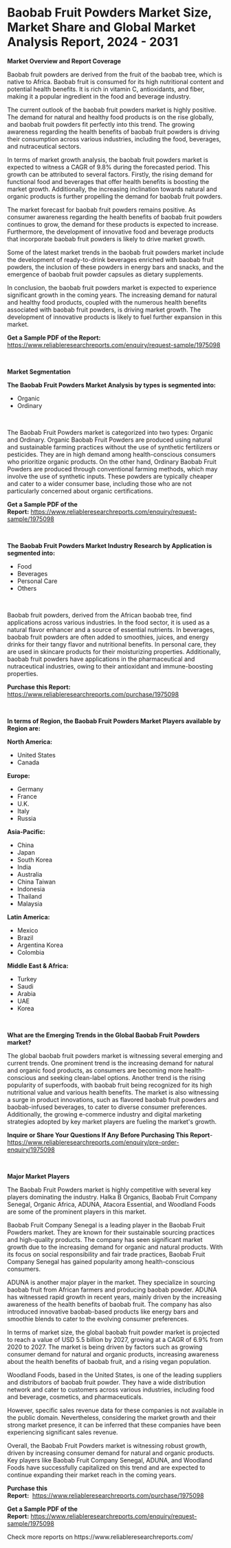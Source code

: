 <p><h1>Baobab Fruit Powders Market Size, Market Share and Global Market Analysis Report, 2024 - 2031</h1></p><p><strong>Market Overview and Report Coverage</strong></p>
<p><p>Baobab fruit powders are derived from the fruit of the baobab tree, which is native to Africa. Baobab fruit is consumed for its high nutritional content and potential health benefits. It is rich in vitamin C, antioxidants, and fiber, making it a popular ingredient in the food and beverage industry.</p><p>The current outlook of the baobab fruit powders market is highly positive. The demand for natural and healthy food products is on the rise globally, and baobab fruit powders fit perfectly into this trend. The growing awareness regarding the health benefits of baobab fruit powders is driving their consumption across various industries, including the food, beverages, and nutraceutical sectors.</p><p>In terms of market growth analysis, the baobab fruit powders market is expected to witness a CAGR of 9.8% during the forecasted period. This growth can be attributed to several factors. Firstly, the rising demand for functional food and beverages that offer health benefits is boosting the market growth. Additionally, the increasing inclination towards natural and organic products is further propelling the demand for baobab fruit powders.</p><p>The market forecast for baobab fruit powders remains positive. As consumer awareness regarding the health benefits of baobab fruit powders continues to grow, the demand for these products is expected to increase. Furthermore, the development of innovative food and beverage products that incorporate baobab fruit powders is likely to drive market growth.</p><p>Some of the latest market trends in the baobab fruit powders market include the development of ready-to-drink beverages enriched with baobab fruit powders, the inclusion of these powders in energy bars and snacks, and the emergence of baobab fruit powder capsules as dietary supplements.</p><p>In conclusion, the baobab fruit powders market is expected to experience significant growth in the coming years. The increasing demand for natural and healthy food products, coupled with the numerous health benefits associated with baobab fruit powders, is driving market growth. The development of innovative products is likely to fuel further expansion in this market.</p></p>
<p><strong>Get a Sample PDF of the Report:</strong> <a href="https://www.reliableresearchreports.com/enquiry/request-sample/1975098">https://www.reliableresearchreports.com/enquiry/request-sample/1975098</a></p>
<p>&nbsp;</p>
<p><strong>Market Segmentation</strong></p>
<p><strong>The Baobab Fruit Powders Market Analysis by types is segmented into:</strong></p>
<p><ul><li>Organic</li><li>Ordinary</li></ul></p>
<p>&nbsp;</p>
<p><p>The Baobab Fruit Powders market is categorized into two types: Organic and Ordinary. Organic Baobab Fruit Powders are produced using natural and sustainable farming practices without the use of synthetic fertilizers or pesticides. They are in high demand among health-conscious consumers who prioritize organic products. On the other hand, Ordinary Baobab Fruit Powders are produced through conventional farming methods, which may involve the use of synthetic inputs. These powders are typically cheaper and cater to a wider consumer base, including those who are not particularly concerned about organic certifications.</p></p>
<p><strong>Get a Sample PDF of the Report:</strong>&nbsp;<a href="https://www.reliableresearchreports.com/enquiry/request-sample/1975098">https://www.reliableresearchreports.com/enquiry/request-sample/1975098</a></p>
<p>&nbsp;</p>
<p><strong>The Baobab Fruit Powders Market Industry Research by Application is segmented into:</strong></p>
<p><ul><li>Food</li><li>Beverages</li><li>Personal Care</li><li>Others</li></ul></p>
<p>&nbsp;</p>
<p><p>Baobab fruit powders, derived from the African baobab tree, find applications across various industries. In the food sector, it is used as a natural flavor enhancer and a source of essential nutrients. In beverages, baobab fruit powders are often added to smoothies, juices, and energy drinks for their tangy flavor and nutritional benefits. In personal care, they are used in skincare products for their moisturizing properties. Additionally, baobab fruit powders have applications in the pharmaceutical and nutraceutical industries, owing to their antioxidant and immune-boosting properties.</p></p>
<p><strong>Purchase this Report:</strong>&nbsp; <a href="https://www.reliableresearchreports.com/purchase/1975098">https://www.reliableresearchreports.com/purchase/1975098</a></p>
<p>&nbsp;</p>
<p><strong>In terms of Region, the Baobab Fruit Powders Market Players available by Region are:</strong></p>
<p>
    <p> <strong> North America: </strong>
        <ul>
            <li>United States</li>
            <li>Canada</li>
        </ul>
        </p> 
    <p> <strong> Europe: </strong>
        <ul>
            <li>Germany</li>
            <li>France</li>
            <li>U.K.</li>
            <li>Italy</li>
            <li>Russia</li>
        </ul>
        </p> 
    <p> <strong> Asia-Pacific: </strong>
        <ul>
            <li>China</li>
            <li>Japan</li>
            <li>South Korea</li>
            <li>India</li>
            <li>Australia</li>
            <li>China Taiwan</li>
            <li>Indonesia</li>
            <li>Thailand</li>
            <li>Malaysia</li>
        </ul>
        </p> 
    <p> <strong> Latin America: </strong>
        <ul>
            <li>Mexico</li>
            <li>Brazil</li>
            <li>Argentina Korea</li>
            <li>Colombia</li>
        </ul>
        </p> 
    <p> <strong> Middle East & Africa: </strong>
        <ul>
            <li>Turkey</li>
            <li>Saudi</li>
            <li>Arabia</li>
            <li>UAE</li>
            <li>Korea</li>
        </ul>
    </p>
    </p>
<p>&nbsp;</p>
<p><strong>What are the Emerging Trends in the Global Baobab Fruit Powders market?</strong></p>
<p><p>The global baobab fruit powders market is witnessing several emerging and current trends. One prominent trend is the increasing demand for natural and organic food products, as consumers are becoming more health-conscious and seeking clean-label options. Another trend is the rising popularity of superfoods, with baobab fruit being recognized for its high nutritional value and various health benefits. The market is also witnessing a surge in product innovations, such as flavored baobab fruit powders and baobab-infused beverages, to cater to diverse consumer preferences. Additionally, the growing e-commerce industry and digital marketing strategies adopted by key market players are fueling the market's growth.</p></p>
<p><strong>Inquire or Share Your Questions If Any Before Purchasing This Report</strong>- <a href="https://www.reliableresearchreports.com/enquiry/pre-order-enquiry/1975098">https://www.reliableresearchreports.com/enquiry/pre-order-enquiry/1975098</a></p>
<p>&nbsp;</p>
<p><strong>Major Market Players</strong></p>
<p><p>The Baobab Fruit Powders market is highly competitive with several key players dominating the industry. Halka B Organics, Baobab Fruit Company Senegal, Organic Africa, ADUNA, Atacora Essential, and Woodland Foods are some of the prominent players in this market.</p><p>Baobab Fruit Company Senegal is a leading player in the Baobab Fruit Powders market. They are known for their sustainable sourcing practices and high-quality products. The company has seen significant market growth due to the increasing demand for organic and natural products. With its focus on social responsibility and fair trade practices, Baobab Fruit Company Senegal has gained popularity among health-conscious consumers.</p><p>ADUNA is another major player in the market. They specialize in sourcing baobab fruit from African farmers and producing baobab powder. ADUNA has witnessed rapid growth in recent years, mainly driven by the increasing awareness of the health benefits of baobab fruit. The company has also introduced innovative baobab-based products like energy bars and smoothie blends to cater to the evolving consumer preferences.</p><p>In terms of market size, the global baobab fruit powder market is projected to reach a value of USD 5.5 billion by 2027, growing at a CAGR of 6.9% from 2020 to 2027. The market is being driven by factors such as growing consumer demand for natural and organic products, increasing awareness about the health benefits of baobab fruit, and a rising vegan population.</p><p>Woodland Foods, based in the United States, is one of the leading suppliers and distributors of baobab fruit powder. They have a wide distribution network and cater to customers across various industries, including food and beverage, cosmetics, and pharmaceuticals.</p><p>However, specific sales revenue data for these companies is not available in the public domain. Nevertheless, considering the market growth and their strong market presence, it can be inferred that these companies have been experiencing significant sales revenue.</p><p>Overall, the Baobab Fruit Powders market is witnessing robust growth, driven by increasing consumer demand for natural and organic products. Key players like Baobab Fruit Company Senegal, ADUNA, and Woodland Foods have successfully capitalized on this trend and are expected to continue expanding their market reach in the coming years.</p></p>
<p><strong>Purchase this Report:</strong>&nbsp;&nbsp;<a href="https://www.reliableresearchreports.com/purchase/1975098">https://www.reliableresearchreports.com/purchase/1975098</a></p>
<p></p>
<p><strong>Get a Sample PDF of the Report:</strong>&nbsp;<a href="https://www.reliableresearchreports.com/enquiry/request-sample/1975098">https://www.reliableresearchreports.com/enquiry/request-sample/1975098</a></p>
<p>Check more reports on https://www.reliableresearchreports.com/</p>